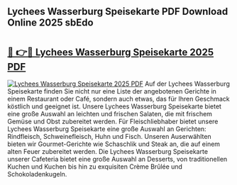 ## Lychees Wasserburg Speisekarte PDF Download Online 2025 sbEdo

# <h2><a href="http://gcat9j.nevu.top/?p=Lychees+Wasserburg+Speisekarte">🔗 👉🔴 Lychees Wasserburg Speisekarte 2025 PDF</a></h2>

[![Lychees Wasserburg Speisekarte 2025 PDF](https://i.imgur.com/dBaPXMq.png)](http://gcat9j.nevu.top/?p=Lychees+Wasserburg+Speisekarte)
Auf der Lychees Wasserburg Speisekarte finden Sie nicht nur eine Liste der angebotenen Gerichte in einem Restaurant oder Café, sondern auch etwas, das für Ihren Geschmack köstlich und geeignet ist. Unsere Lychees Wasserburg Speisekarte bietet eine große Auswahl an leichten und frischen Salaten, die mit frischem Gemüse und Obst zubereitet werden. Für Fleischliebhaber bietet unsere Lychees Wasserburg Speisekarte eine große Auswahl an Gerichten: Rindfleisch, Schweinefleisch, Huhn und Fisch. Unseren Auserwählten bieten wir Gourmet-Gerichte wie Schaschlik und Steak an, die auf einem alten Feuer zubereitet werden. Die Lychees Wasserburg Speisekarte unserer Cafeteria bietet eine große Auswahl an Desserts, von traditionellen Kuchen und Kuchen bis hin zu exquisiten Crème Brûlée und Schokoladenkugeln.

